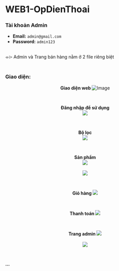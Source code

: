 # WEB1-OpDienThoai

<h3><b>Tài khoản Admin</b></h3>

- **Email:** `admin@gmail.com`
- **Password:** `admin123`
<br>
⌯⌲ Admin và Trang bán hàng nằm ở 2 file riêng biệt
<br>

<h3><br>Giao diện: </br></h3>
 <p align="center">
  <b>  Giao diện web </b>
  <img alt="Image" src="https://github.com/user-attachments/assets/02c4a826-aa4e-4164-a84b-b67731245ba9" style="max-width:100%;"/>
</p>
<br>

<p align="center">
  <b> Đăng nhập để sử dụng </b>
<br>
  <img src="https://github.com/user-attachments/assets/253fe6ec-2af2-4578-9caf-7ffb3b618272" style="max-width:100%;"/>
</p>
<br>

<p align="center">
  <b> Bộ lọc </b>
<br>
  <img src="https://github.com/user-attachments/assets/869dc546-3dbb-42a6-9238-9c3693f43794" style="max-width:100%;"/>
</p>
<br>

<p align="center">
  <b> Sản phẩm </b>
  <br>
  <img src="https://github.com/user-attachments/assets/9294f69a-dd1d-4d10-af73-7390335f801e" style="max-width:100%;"/>
  <br>
  <br>
  <img src="https://github.com/user-attachments/assets/565ca99f-7cf0-494b-8437-fbc4b0019c1d" style="max-width:100%;" />
</p>
<br>

<p align="center">
  <b> Giỏ hàng </b>
  <img src="https://github.com/user-attachments/assets/134e148f-5d19-4507-954c-e1914fd1b0e9" style="max-width:100%;"/>
</p>
<br>

<p align="center">
  <b> Thanh toán </b>
  <img src="https://github.com/user-attachments/assets/6825e432-d249-4769-9648-65e1207a47f0" style="max-width:100%;" />
</p>
<br>

<p align="center">
  <b> Trang admin </b>
  <img src="https://github.com/user-attachments/assets/467d79bb-ef32-4bc6-b15f-de8dc5df9e46" style="max-width:100%;"/>
  <br>
  <br>
  <img src="https://github.com/user-attachments/assets/8c12a0fd-cb3f-4866-80c6-605af0921289" style="max-width:100%;"/>
</p>
<br>

<b>...</b>

